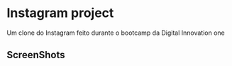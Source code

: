 # Instagram project
<p> Um clone do Instagram feito durante o bootcamp da Digital Innovation one </p>
<h2> ScreenShots </h2>
